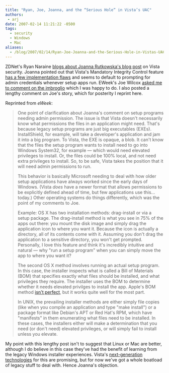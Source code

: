 ```yaml
---
title: "Ryan, Joe, Joanna, and the “Serious Hole” in Vista’s UAC"
authors:
 - arj
date: 2007-02-14 11:21:22 -0500
tags:
  - security
  - Windows
  - Mac
aliases:
  - /blog/2007/02/14/Ryan-Joe-Joanna-and-the-Serious-Hole-in-Vistas-UAC/
---
```

ZDNet's Ryan Naraine [blogs about Joanna Rutkowska's blog post](http://blogs.zdnet.com/security/?p=29) on Vista security. Joanna pointed out that Vista's Mandatory Integrity Control feature [has a few implementation flaws](http://theinvisiblethings.blogspot.com/2007/02/running-vista-every-day.html) and seems to default to prompting for admin credentials whenever setup apps run. EWeek's Joe Wilcox [asked me to comment on the imbroglio](http://www.microsoft-watch.com/content/vista/gaging_vistas_integrity.html) which I was happy to do. I also posted a lengthy comment on Joe's story, which for posterity I reprint here.

<!--more-->

Reprinted from _eWeek_:

>One point of clarification about Joanna's comment on setup programs needing admin permission. The issue is that Vista doesn't necessarily know what permissions the files in an application might need. That's because legacy setup programs are just big executables (EXEs). InstallShield, for example, will take a developer's application and jam it into a big program. To Vista, the EXE is opaque, a blob. It can't know that the files the setup program wants to install need to go into Windows System32, for example — which would need elevated privileges to install. Or, the files could be 100% local, and not need extra privileges to install. So, to be safe, Vista takes the position that it will need admin permissions to run.
>
> This behavior is basically Microsoft needing to deal with how older setup applications have always worked since the early days of Windows. (Vista *does* have a newer format that allows permissions to be explicitly defined ahead of time, but few applications use this... today.) Other operating systems do things differently, which was the point of my comments to Joe.
>
> Example: OS X has two installation methods: drag-install or via a setup package. The drag-install method is what you see in 75% of the apps out there: you mount the disk image and simply drag the application icon to where you want it. Because the icon is actually a directory, all of its contents come with it. Assuming you don't drag the application to a sensitive directory, you won't get prompted. Personally, I love this feature and think it's incredibly intuitive and natural — why "run a setup program" when you can simply move the app to where you want it?
>
> The second OS X method involves running an actual setup program. In this case, the installer inspects what is called a Bill of Materials (BOM) that specifies exactly what files should be installed, and what privileges they require. The installer uses the BOM to determine whether it needs elevated privilges to install the app. Apple's BOM method [isn't perfect](http://projects.info-pull.com/moab/MOAB-05-01-2007.html), but it works quite well for the most part.
>
> In UNIX, the prevailing installer methods are either simply file copies (like when you compile an application and type "make install") or a package format like Debian's APT or Red Hat's RPM, which have "manifests" in them enumerating what files need to be installed. In these cases, the installers either will make a determination that you need (or don't need) elevated privileges, or will simply fail to install unless you elevate.

My point with this lengthy post isn't to suggest that Linux or Mac are better, although I do believe in this case they've had the benefit of learning from the legacy Windows installer experiences. Vista's [next-generation technologies](http://msdn2.microsoft.com/en-us/library/aa480150.aspx) for this are promising, but for now we've got a whole boatload of legacy stuff to deal with. Hence Joanna's objection.
